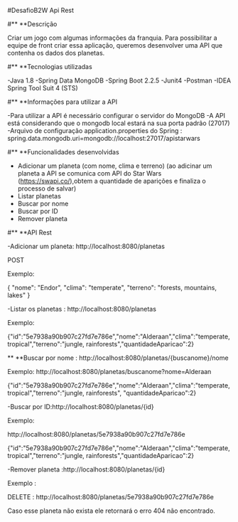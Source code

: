 #DesafioB2W Api Rest

#** **Descrição

Criar um jogo com algumas informações da franquia. Para possibilitar  a equipe de front criar essa aplicação, queremos desenvolver uma API que contenha os dados dos planetas.


#** **Tecnologias utilizadas

-Java 1.8
-Spring Data MongoDB 
-Spring Boot 2.2.5
-Junit4
-Postman
-IDEA Spring Tool Suit 4 (STS)


#** **Informações para utilizar a API 

-Para utilizar a API é necessário configurar o servidor do MongoDB
-A API está considerando que o mongodb local estará na sua porta padrão (27017)
-Arquivo de configuração application.properties do Spring : spring.data.mongodb.uri=mongodb://localhost:27017/apistarwars


#** **Funcionalidades desenvolvidas 
- Adicionar um planeta (com nome, clima e terreno)
(ao adicinar um planeta a API se comunica com API do Star Wars (https://swapi.co/),obtem a quantidade de aparições e finaliza o processo de salvar)
- Listar planetas
- Buscar por nome
- Buscar por ID
- Remover planeta

#** **API Rest

-Adicionar um planeta: http://localhost:8080/planetas 

POST

Exemplo:

{ "nome": "Endor", 
"clima": "temperate", 
"terreno": "forests, mountains, lakes" }

-Listar os planetas  : http://localhost:8080/planetas

Exemplo:

{"id":"5e7938a90b907c27fd7e786e","nome":"Alderaan","clima":"temperate, 
     tropical","terreno":"jungle, rainforests","quantidadeAparicao":2}

** **Buscar por nome : http://localhost:8080/planetas/{buscanome}/nome

Exemplo:
http://localhost:8080/planetas/buscanome?nome=Alderaan

{"id":"5e7938a90b907c27fd7e786e","nome":"Alderaan","clima":"temperate, tropical","terreno":"jungle, rainforests",
  "quantidadeAparicao":2}

-Buscar por ID:http://localhost:8080/planetas/{id}

Exemplo:

http://localhost:8080/planetas/5e7938a90b907c27fd7e786e

{"id":"5e7938a90b907c27fd7e786e","nome":"Alderaan","clima":"temperate, tropical","terreno":"jungle, rainforests","quantidadeAparicao":2}

-Remover planeta :http://localhost:8080/planetas/{id}

Exemplo :

DELETE : http://localhost:8080/planetas/5e7938a90b907c27fd7e786e

Caso esse planeta não exista ele retornará o erro 404 não encontrado.





